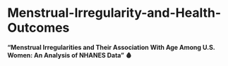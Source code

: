 # Menstrual-Irregularity-and-Health-Outcomes

**“Menstrual Irregularities and Their Association With Age Among U.S. Women: An Analysis of NHANES Data” 🩸**

